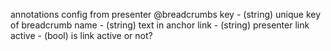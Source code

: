 annotations config from presenter
@breadcrumbs
    key - (string) unique key of breadcrumb
    name - (string) text in anchor
    link - (string) presenter link
    active - (bool) is link active or not? 
